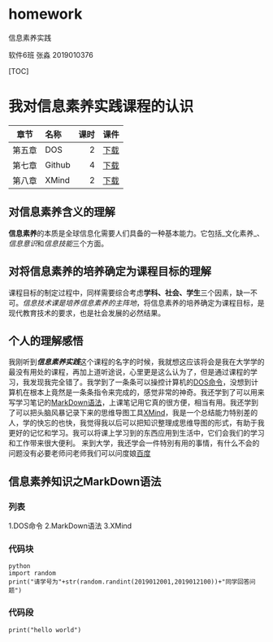 # homework
信息素养实践

软件6班 张淼 2019010376  

[TOC]
# 我对信息素养实践课程的认识  
|  章节  | 名称   | 课时 |                         课件                         |
| :----: | :----- | ---: | :--------------------------------------------------: |
| 第五章 | DOS    |    2 |  [下载](D:\2.信息素养实践\信息素养ppt\05-DOS.pptx)   |
| 第七章 | Github |    4 | [下载](D:\2.信息素养实践\信息素养ppt\07-Github.pptx) |
| 第八章 | XMind  |    2 | [下载](D:\2.信息素养实践\信息素养ppt\08-XMind.pptx)  |
## 对信息素养含义的理解 
**信息素养**的本质是全球信息化需要人们具备的一种基本能力。它包括_文化素养_、*信息意识*和*信息技能*三个方面。
## 对将信息素养的培养确定为课程目标的理解  
课程目标的制定过程中，同样需要综合考虑**学科、社会、学生**三个因素，缺一不可。*信息技术课是培养信息素养的主阵地*，将信息素养的培养确定为课程目标，是现代教育技术的要求，也是社会发展的必然结果。
##  个人的理解感悟  
我刚听到***信息素养实践***这个课程的名字的时候，我就想这应该将会是我在大学学的最没有用处的课程，再加上道听途说，心里更是这么认为了，但是通过课程的学习，我发现我完全错了。我学到了一条条可以操控计算机的<u>DOS命令</u>，没想到计算机在根本上竟然是一条条指令来完成的，感觉非常的神奇。我还学到了可以用来写学习笔记的<u>MarkDown语法</u>，上课笔记用它真的很方便，相当有用。我还学到了可以把头脑风暴记录下来的思维导图工具<u>XMind</u>，我是一个总结能力特别差的人，学的快忘的也快，我觉得我以后可以把知识整理成思维导图的形式，有助于我更好的记忆和学习。我可以将课上学习到的东西应用到生活中，它们会我们的学习和工作带来很大便利。
来到大学，我还学会一件特別有用的事情，有什么不会的问题没有必要老师问老师我们可以问度娘[百度](http://www.baidu.com)
## 信息素养知识之MarkDown语法  
### 列表
1.DOS命令
2.MarkDown语法
3.XMind
### 代码块
```
python
import random
print("请学号为"+str(random.randint(2019012001,2019012100))+"同学回答问题")
```
### 代码段
`print("hello world")`

